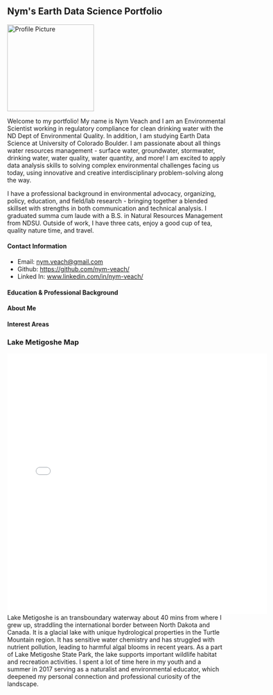 ## Nym's Earth Data Science Portfolio

<img src="img/Profile-Picture-Nym1.jpg" alt="Profile Picture" width="200">

Welcome to my portfolio! My name is Nym Veach and I am an Environmental Scientist working in regulatory compliance for clean drinking water with the ND Dept of Environmental Quality.  In addition,  I am studying Earth Data Science at University of Colorado Boulder. I am passionate about all things water resources management - surface water, groundwater, stormwater, drinking water, water quality, water quantity, and more! I am excited to apply data analysis skills to solving complex environmental challenges facing us today, using innovative and creative interdisciplinary problem-solving along the way.

I have a professional background in environmental advocacy, organizing, policy, education, and field/lab research - bringing together a blended skillset with strengths in both communication and technical analysis. I graduated summa cum laude with a B.S. in Natural Resources Management from NDSU. Outside of work, I have three cats, enjoy a good cup of tea, quality nature time, and travel. 

#### Contact Information
* Email: nym.veach@gmail.com
* Github: https://github.com/nym-veach/
* Linked In: www.linkedin.com/in/nym-veach/


#### Education & Professional Background
#### About Me
#### Interest Areas

### Lake Metigoshe Map
<embed type="text/html" src="img/lakemetigoshe.html" width="600" height="600">
Lake Metigoshe is an transboundary waterway about 40 mins from where I grew up, straddling the international border between North Dakota and Canada. It is a glacial lake with unique hydrological properties in the Turtle Mountain region. It has sensitive water chemistry and has struggled with nutrient pollution, leading to harmful algal blooms in recent years. As a part of Lake Metigoshe State Park, the lake supports important wildlife habitat and recreation activities. I spent a lot of time here in my youth and a summer in 2017 serving as a naturalist and environmental educator, which deepened my personal connection and professional curiosity of the landscape.
